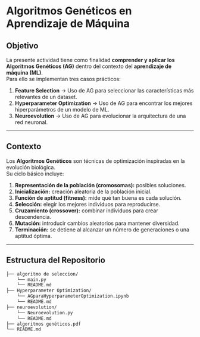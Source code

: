 # Algoritmos Genéticos en Aprendizaje de Máquina

##  Objetivo
La presente actividad tiene como finalidad **comprender y aplicar los Algoritmos Genéticos (AG)** dentro del contexto del **aprendizaje de máquina (ML)**.  
Para ello se implementan tres casos prácticos:

1. **Feature Selection** → Uso de AG para seleccionar las características más relevantes de un dataset.  
2. **Hyperparameter Optimization** → Uso de AG para encontrar los mejores hiperparámetros de un modelo de ML.  
3. **Neuroevolution** → Uso de AG para evolucionar la arquitectura de una red neuronal.  

---

## Contexto
Los **Algoritmos Genéticos** son técnicas de optimización inspiradas en la evolución biológica.  
Su ciclo básico incluye:  

1. **Representación de la población (cromosomas):** posibles soluciones.  
2. **Inicialización:** creación aleatoria de la población inicial.  
3. **Función de aptitud (fitness):** mide qué tan buena es cada solución.  
4. **Selección:** elegir los mejores individuos para reproducirse.  
5. **Cruzamiento (crossover):** combinar individuos para crear descendencia.  
6. **Mutación:** introducir cambios aleatorios para mantener diversidad.  
7. **Terminación:** se detiene al alcanzar un número de generaciones o una aptitud óptima.  

---

##  Estructura del Repositorio

```bash
├── algoritmo de seleccion/
    └── main.py
    └── README.md
├── Hyperparameter Optimization/
    └── AGparaHyperparameterOptimization.ipynb
    └── README.md
├── neuroevolution/
    └── Neuroevolution.py
    └── README.md
├── algoritmos genéticos.pdf
└── README.md
